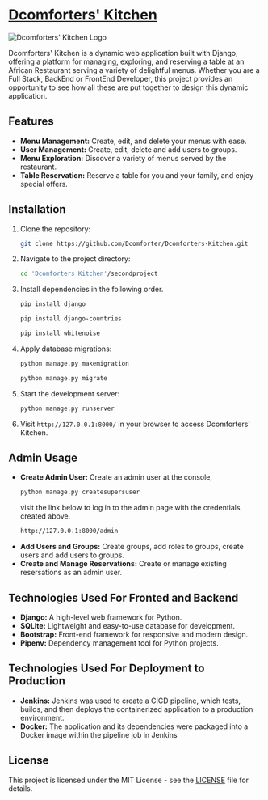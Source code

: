# [Dcomforters' Kitchen](https://dcomforter.pythonanywhere.com)

![Dcomforters' Kitchen Logo](secondproject/newapp/static/img/DK_logo.png)

Dcomforters' Kitchen is a dynamic web application built with Django, offering a platform for managing, exploring, and reserving a table at an African Restaurant serving a variety of delightful menus. Whether you are a Full Stack, BackEnd or FrontEnd Developer, this project provides an opportunity to see how all these are put together to design this dynamic application.

## Features

- **Menu Management:** Create, edit, and delete your menus with ease.
- **User Management:** Create, edit, delete and add users to groups.
- **Menu Exploration:** Discover a variety of menus served by the restaurant.
- **Table Reservation:** Reserve a table for you and your family, and enjoy special offers.

## Installation

1. Clone the repository:

    ```bash
    git clone https://github.com/Dcomforter/Dcomforters-Kitchen.git
    ```

2. Navigate to the project directory:

    ```bash
    cd 'Dcomforters Kitchen'/secondproject
    ```

3. Install dependencies in the following order.

    ```bash
    pip install django
    ```

     ```bash
    pip install django-countries
    ```

     ```bash
    pip install whitenoise
    ```

4. Apply database migrations:

    ```bash
    python manage.py makemigration
    ```

    ```bash
    python manage.py migrate
    ```

5. Start the development server:

    ```bash
    python manage.py runserver
    ```

6. Visit `http://127.0.0.1:8000/` in your browser to access Dcomforters' Kitchen.

## Admin Usage

- **Create Admin User:** Create an admin user at the console, 
    ```bash
    python manage.py createsupersuser
    ```
    visit the link below to log in to the admin page with the credentials created above.
    ```bash
    http://127.0.0.1:8000/admin
    ```
- **Add Users and Groups:** Create groups, add roles to groups, create users and add users to groups.
- **Create and Manage Reservations:** Create or manage existing resersations as an admin user.

## Technologies Used For Fronted and Backend

- **Django:** A high-level web framework for Python.
- **SQLite:** Lightweight and easy-to-use database for development.
- **Bootstrap:** Front-end framework for responsive and modern design.
- **Pipenv:** Dependency management tool for Python projects.

## Technologies Used For Deployment to Production
- **Jenkins:** Jenkins was used to create a CICD pipeline, which tests, builds, and then deploys the containerized application to a production environment.
- **Docker:** The application and its dependencies were packaged into a Docker image within the pipeline job in Jenkins


## License

This project is licensed under the MIT License - see the [LICENSE](LICENSE) file for details.
